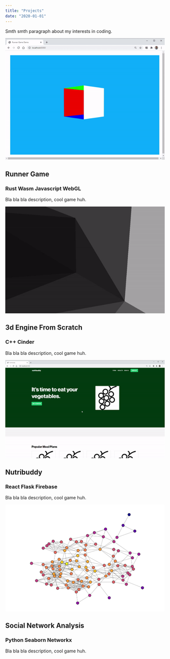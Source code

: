 ```yaml
---
title: "Projects"
date: "2020-01-01"
---
```


Smth smth paragraph about my interests in coding.

![Runner game](../images/runnerGame.gif)
## Runner Game
### Rust Wasm Javascript WebGL
Bla bla bla description, cool game huh.


![3d engine](../images/3dEngine.gif)
## 3d Engine From Scratch
### C++ Cinder
Bla bla bla description, cool game huh.


![Nutribuddy](../images/nutribuddy.gif)
## Nutribuddy
### React Flask Firebase
Bla bla bla description, cool game huh.

![Social network](../images/socialNetwork.png)
## Social Network Analysis
### Python Seaborn Networkx
Bla bla bla description, cool game huh.